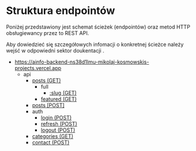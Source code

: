 # Struktura endpointów

Poniżej przedstawiony jest schemat ścieżek (endpointów) oraz metod HTTP obsługiewancy przez to REST API.

Aby dowiedzieć się szczegółowych infomacji o konkretnej ścieżce należy wejść w odpowiedni sektor doukentacji .

- https://ainfo-backend-ns38d1lmu-mikolaj-kosmowskis-projects.vercel.app
  - api
    - [posts (GET)](./posts/readingPosts.md#pobieranie-pełnego-postu)
      - full
        - [:slug (GET)](./posts/readingPosts.md#pobieranie-listy-postów)
      - [featured (GET)](./posts/readingPosts.md#pobieranie-polecanych-postów)
    - [posts [POST]](./posts/creatingPosts.md)
    - auth
      - [login (POST)](./auth/loginSystem.md#logowanie)
      - [refresh (POST)](./auth/loginSystem.md#odświeżanie)
      - [logout (POST)](./auth/loginSystem.md#wylogowanie)
    - [categories (GET)](./categories/readingCategories.md)
    - [contact (POST)](./contact/contactForm.md)
